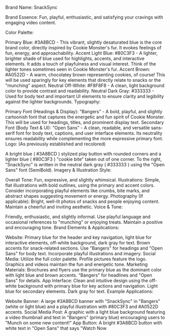 
Brand Name: SnackSync

Brand Essence: Fun, playful, enthusiastic, and satisfying your cravings with engaging video content.

Color Palette:

Primary Blue: #3A8BCD - This vibrant, slightly desaturated blue is the core brand color, directly inspired by Cookie Monster's fur. It evokes feelings of fun, energy, and approachability.
Accent Light Blue: #80C3F3 - A lighter, brighter shade of blue used for highlights, accents, and interactive elements. It adds a touch of playfulness and visual interest. Think of the lighter tones sometimes seen in Cookie Monster's fur.
Accent Brown: #A0522D - A warm, chocolatey brown representing cookies, of course! This will be used sparingly for key elements that directly relate to snacks or the "munching" aspect.
Neutral Off-White: #F8F8F8 - A clean, light background color to provide contrast and readability.
Neutral Dark Gray: #333333 - Used for body text and important UI elements to ensure clarity and legibility against the lighter backgrounds.
Typography:

Primary Font (Headings & Display): "Bangers" - A bold, playful, and slightly cartoonish font that captures the energetic and fun spirit of Cookie Monster. This will be used for headings, titles, and prominent display text.
Secondary Font (Body Text & UI): "Open Sans" - A clean, readable, and versatile sans-serif font for body text, captions, and user interface elements. Its neutrality ensures readability while complementing the more expressive primary font.
Logo: (As previously established and recolored)

A bright blue ( #3A8BCD ) stylized play button with rounded corners and a lighter blue ( #80C3F3 ) "cookie bite" taken out of one corner. To the right, "SnackSync" is written in the neutral dark gray ( #333333 ) using the "Open Sans" font (SemiBold).
Imagery & Illustration Style:

Overall Tone: Fun, expressive, and slightly whimsical.
Illustrations: Simple, flat illustrations with bold outlines, using the primary and accent colors. Consider incorporating playful elements like crumbs, bite marks, and abstract shapes suggesting movement or energy.
Photography (If applicable): Bright, well-lit photos of snacks and people enjoying content. Maintain a cheerful and inviting aesthetic.
Voice & Tone:

Friendly, enthusiastic, and slightly informal.
Use playful language and occasional references to "munching" or enjoying treats.
Maintain a positive and encouraging tone.
Brand Elements & Applications:

Website: Primary blue for the header and key navigation, light blue for interactive elements, off-white background, dark gray for text. Brown accents for snack-related sections. Use "Bangers" for headings and "Open Sans" for body text. Incorporate playful illustrations and imagery.
Social Media: Utilize the full color palette. Profile pictures feature the logo. Graphics and videos maintain the fun and energetic tone.
Marketing Materials: Brochures and flyers use the primary blue as the dominant color with light blue and brown accents. "Bangers" for headlines and "Open Sans" for details.
App Interface: Clean and intuitive design using the off-white background with primary blue for key actions and navigation. Light blue for secondary elements. Dark gray for text.
Example Applications:

Website Banner: A large #3A8BCD banner with "SnackSync" in "Bangers" (white or light blue) and a playful illustration with #80C3F3 and #A0522D accents.
Social Media Post: A graphic with a light blue background featuring a video thumbnail and text in "Bangers" (primary blue) encouraging users to "Munch on some new content!"
App Button: A bright #3A8BCD button with white text in "Open Sans" that says "Watch Now
